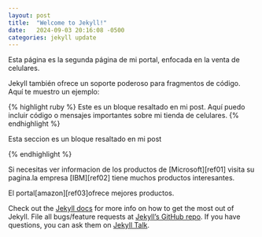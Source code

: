 ```yaml
---
layout: post
title:  "Welcome to Jekyll!"
date:   2024-09-03 20:16:08 -0500
categories: jekyll update
---
```

Esta página es la segunda página de mi portal, enfocada en la venta de celulares.

Jekyll también ofrece un soporte poderoso para fragmentos de código. Aquí te muestro un ejemplo:

{% highlight ruby %}
Este es un bloque resaltado en mi post.
Aquí puedo incluir código o mensajes importantes sobre mi tienda de celulares.
{% endhighlight %}

Esta seccion es un bloque
resaltado en mi post

{% endhighlight %}

Si necesitas ver informacion de los productos de [Microsoft][ref01] visita su pagina.la empresa [IBM][ref02] tiene muchos
productos interesantes.

El portal[amazon][ref03]ofrece mejores productos.


Check out the [Jekyll docs][jekyll-docs] for more info on how to get the most out of Jekyll. File all bugs/feature requests at [Jekyll’s GitHub repo][jekyll-gh]. If you have questions, you can ask them on [Jekyll Talk][jekyll-talk].

[jekyll-docs]: https://www.microsoft.com/es-pe
[jekyll-gh]:   https://www.ibm.com/mx-es
[jekyll-talk]: https://www.amazon.com/
